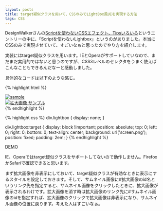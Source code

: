 ```yaml
---
layout: posts
title: target疑似クラスを用いて、CSSのみでLightBox風UIを実現する方法
tags: CSS
---
```


DesignWalkerさんの[Scriptを使わないCSSエフェクト、Tipsいろいろ](http://www.designwalker.com/2008/04/pure-css.html)というエントリーの中に、「Scriptを使わないLightbox」というのがありました。本当にCSSのみで実現させていて、すごいなぁと思ったのでやり方を紹介します。

実装にはtarget疑似クラスを用います。IEとOperaがサポートしていなので、まだまだ実用的ではないと思うのですが、CSS3レベルのセレクタをうまく使えばこんなこともできるんだなーと感動しました。

具体的なコードは以下のような感じ。

{% highlight html %}
<div id="thumb01">
    <a href="#large01"><img src="sample_s.jpg" alt="sample" /></a>
</div>

<div id="large01" class="lightbox">
    <a href="#thumb01"><img src="sample_l.jpg" alt="拡大画像 サンプル" /></a>
</div>
{% endhighlight %}

{% highlight css %}
div.lightbox {
    display: none;
}

div.lightbox:target {
    display: block !important;
    position: absolute;
    top: 0;
    left: 0;
    right: 0;
    bottom: 0;
    text-align: center;
    background: url('screen.png');
    position: fixed;
    padding: 2em;
}
{% endhighlight %}

[DEMO](/sample/2008-04-21-21205738/index.html)

IE、Operaではtarget疑似クラスをサポートしてないので動作しません。FirefoxかSafariで確認できると思います。

まず拡大画像を非表示にしておいて、target疑似クラスが有効なときに表示にするスタイルを設定しておきます。そして、サムネイル画像に#拡大画像のid名というリンク先を指定すると、サムネイル画像をクリックしたときに、拡大画像が表示されるわけです。拡大画像を消す時は拡大画像のリンク先に#サムネイル画像のidを指定すれば、拡大画像のクリックで拡大画像は非表示になり、サムネイル画像の位置に戻ります。考えた人はすごいなぁ。
